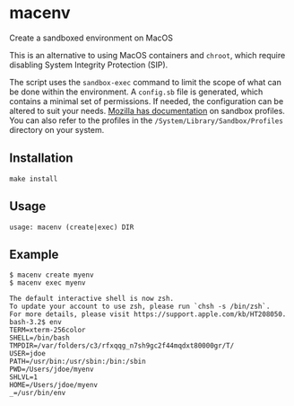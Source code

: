 # macenv
Create a sandboxed environment on MacOS

This is an alternative to using MacOS containers and `chroot`, which require disabling System Integrity Protection (SIP).

The script uses the `sandbox-exec` command to limit the scope of what can be done within the environment. A `config.sb` file is generated, which contains a minimal set of permissions. If needed, the configuration can be altered to suit your needs. [Mozilla has documentation](https://wiki.mozilla.org/Sandbox/OS_X_Rule_Set) on sandbox profiles. You can also refer to the profiles in the `/System/Library/Sandbox/Profiles` directory on your system.
## Installation
```
make install
```
## Usage
```
usage: macenv (create|exec) DIR
```
## Example
```
$ macenv create myenv
$ macenv exec myenv

The default interactive shell is now zsh.
To update your account to use zsh, please run `chsh -s /bin/zsh`.
For more details, please visit https://support.apple.com/kb/HT208050.
bash-3.2$ env
TERM=xterm-256color
SHELL=/bin/bash
TMPDIR=/var/folders/c3/rfxqqg_n7sh9gc2f44mqdxt80000gr/T/
USER=jdoe
PATH=/usr/bin:/usr/sbin:/bin:/sbin
PWD=/Users/jdoe/myenv
SHLVL=1
HOME=/Users/jdoe/myenv
_=/usr/bin/env
```
